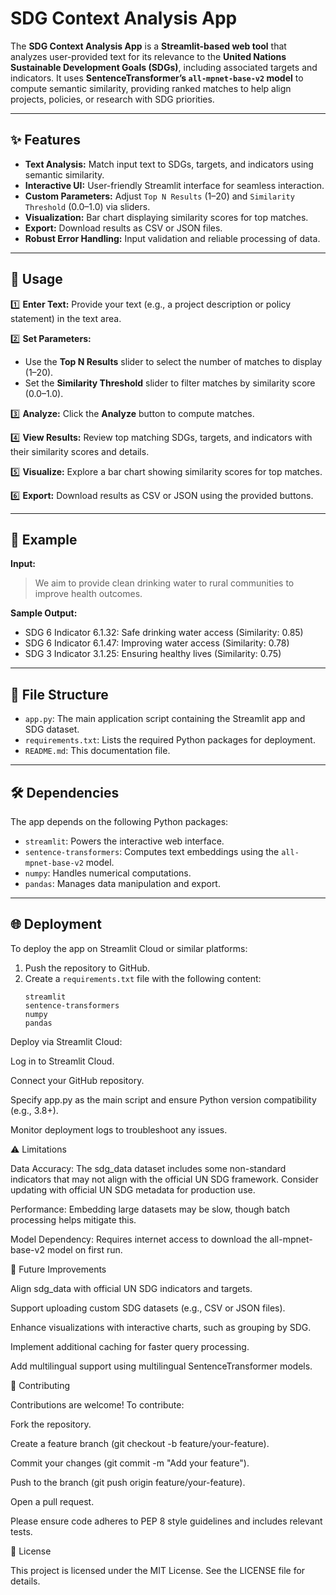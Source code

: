# SDG Context Analysis App

The **SDG Context Analysis App** is a **Streamlit-based web tool** that analyzes user-provided text for its relevance to the **United Nations Sustainable Development Goals (SDGs)**, including associated targets and indicators. It uses **SentenceTransformer’s `all-mpnet-base-v2` model** to compute semantic similarity, providing ranked matches to help align projects, policies, or research with SDG priorities.

---

## ✨ Features

- **Text Analysis:** Match input text to SDGs, targets, and indicators using semantic similarity.
- **Interactive UI:** User-friendly Streamlit interface for seamless interaction.
- **Custom Parameters:** Adjust `Top N Results` (1–20) and `Similarity Threshold` (0.0–1.0) via sliders.
- **Visualization:** Bar chart displaying similarity scores for top matches.
- **Export:** Download results as CSV or JSON files.
- **Robust Error Handling:** Input validation and reliable processing of data.

---

## 🚀 Usage

1️⃣ **Enter Text:** Provide your text (e.g., a project description or policy statement) in the text area.

2️⃣ **Set Parameters:**  
   - Use the **Top N Results** slider to select the number of matches to display (1–20).  
   - Set the **Similarity Threshold** slider to filter matches by similarity score (0.0–1.0).

3️⃣ **Analyze:** Click the **Analyze** button to compute matches.

4️⃣ **View Results:** Review top matching SDGs, targets, and indicators with their similarity scores and details.

5️⃣ **Visualize:** Explore a bar chart showing similarity scores for top matches.

6️⃣ **Export:** Download results as CSV or JSON using the provided buttons.

---

## 📝 Example

**Input:**  
> We aim to provide clean drinking water to rural communities to improve health outcomes.

**Sample Output:**  
- SDG 6 Indicator 6.1.32: Safe drinking water access (Similarity: 0.85)  
- SDG 6 Indicator 6.1.47: Improving water access (Similarity: 0.78)  
- SDG 3 Indicator 3.1.25: Ensuring healthy lives (Similarity: 0.75)

---

## 📂 File Structure

- `app.py`: The main application script containing the Streamlit app and SDG dataset.
- `requirements.txt`: Lists the required Python packages for deployment.
- `README.md`: This documentation file.

---

## 🛠 Dependencies

The app depends on the following Python packages:
- `streamlit`: Powers the interactive web interface.
- `sentence-transformers`: Computes text embeddings using the `all-mpnet-base-v2` model.
- `numpy`: Handles numerical computations.
- `pandas`: Manages data manipulation and export.

---

## 🌐 Deployment

To deploy the app on Streamlit Cloud or similar platforms:
1. Push the repository to GitHub.
2. Create a `requirements.txt` file with the following content:
   ```text
   streamlit
   sentence-transformers
   numpy
   pandas

Deploy via Streamlit Cloud:

Log in to Streamlit Cloud.

Connect your GitHub repository.

Specify app.py as the main script and ensure Python version compatibility (e.g., 3.8+).

Monitor deployment logs to troubleshoot any issues.



⚠️ Limitations

Data Accuracy: The sdg_data dataset includes some non-standard indicators that may not align with the official UN SDG framework. Consider updating with official UN SDG metadata for production use.

Performance: Embedding large datasets may be slow, though batch processing helps mitigate this.

Model Dependency: Requires internet access to download the all-mpnet-base-v2 model on first run.

🔮 Future Improvements

Align sdg_data with official UN SDG indicators and targets.

Support uploading custom SDG datasets (e.g., CSV or JSON files).

Enhance visualizations with interactive charts, such as grouping by SDG.

Implement additional caching for faster query processing.

Add multilingual support using multilingual SentenceTransformer models.

🤝 Contributing

Contributions are welcome! To contribute:

Fork the repository.

Create a feature branch (git checkout -b feature/your-feature).

Commit your changes (git commit -m "Add your feature").

Push to the branch (git push origin feature/your-feature).

Open a pull request.

Please ensure code adheres to PEP 8 style guidelines and includes relevant tests.

📜 License

This project is licensed under the MIT License. See the LICENSE file for details.
